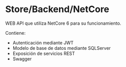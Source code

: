 # Store/Backend/NetCore
WEB API que utiliza NetCore 6 para su funcionamiento.

Contiene:
- Autenticación mediante JWT
- Modelo de base de datos mediante SQLServer
- Exposición de servicios REST
- Swagger